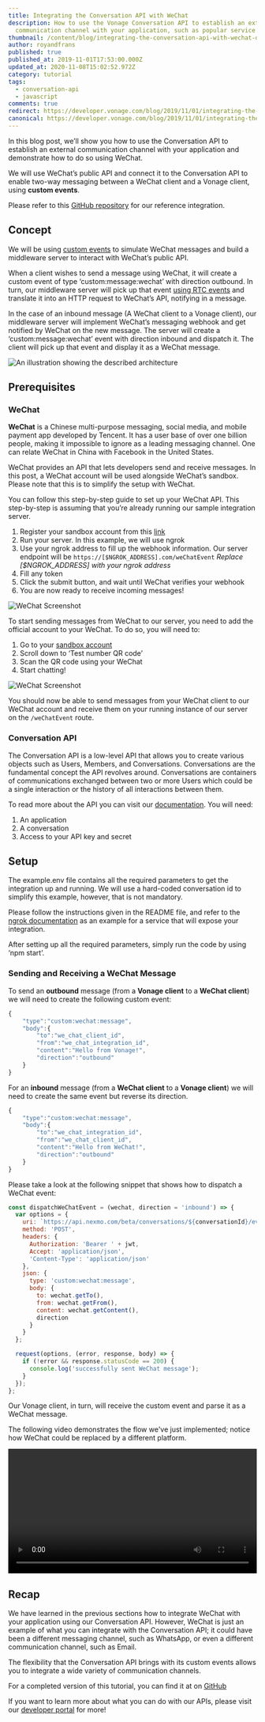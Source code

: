 ```yaml
---
title: Integrating the Conversation API with WeChat
description: How to use the Vonage Conversation API to establish an external
  communication channel with your application, such as popular service WeChat.
thumbnail: /content/blog/integrating-the-conversation-api-with-wechat-dr/E_WeChat-Conversation-API_1200x600-1.png
author: royandfrans
published: true
published_at: 2019-11-01T17:53:00.000Z
updated_at: 2020-11-08T15:02:52.972Z
category: tutorial
tags:
  - conversation-api
  - javascript
comments: true
redirect: https://developer.vonage.com/blog/2019/11/01/integrating-the-conversation-api-with-wechat-dr
canonical: https://developer.vonage.com/blog/2019/11/01/integrating-the-conversation-api-with-wechat-dr
---
```

In this blog post, we’ll show you how to use the Conversation API to establish an external communication channel with your application and demonstrate how to do so using WeChat.

We will use WeChat’s public API and connect it to the Conversation API to enable two-way messaging between a WeChat client and a Vonage client, using **custom events**. 

Please refer to this [GitHub repository](https://github.com/nexmo-community/conversation-api-wechat-integration) for our reference integration. 

## Concept

We will be using [custom events](https://developer.nexmo.com/conversation/code-snippets/event/create-custom-event) to simulate WeChat messages and build a middleware server to interact with WeChat’s public API. 

When a client wishes to send a message using WeChat, it will create a custom event of type ‘custom:message:wechat’ with direction outbound. In turn, our middleware server will pick up that event [using RTC events](https://developer.nexmo.com/application/code-snippets/update-application) and translate it into an HTTP request to WeChat’s API, notifying in a message. 

In the case of an inbound message (A WeChat client to a Vonage client), our middleware server will implement WeChat’s messaging webhook and get notified by WeChat on the new message. The server will create a ‘custom:message:wechat’ event with direction inbound and dispatch it. The client will pick up that event and display it as a WeChat message.

![An illustration showing the described architecture](/content/blog/integrating-the-conversation-api-with-wechat/wechat1.png "An illustration showing the described architecture")

## Prerequisites

### WeChat

**WeChat** is a Chinese multi-purpose messaging, social media, and mobile payment app developed by Tencent. It has a user base of over one billion people, making it impossible to ignore as a leading messaging channel. One can relate WeChat in China with Facebook in the United States.

WeChat provides an API that lets developers send and receive messages. In this post, a WeChat account will be used alongside WeChat’s sandbox. Please note that this is to simplify the setup with WeChat.

You can follow this step-by-step guide to set up your WeChat API. This step-by-step is assuming that you’re already running our sample integration server. 

1. Register your sandbox account from this [link](http://mp.weixin.qq.com/debug/cgi-bin/sandbox?t=sandbox/login)
2. Run your server. In this example, we will use ngrok
3. Use your ngrok address to fill up the webhook information. Our server endpoint will be `https://[$NGROK_ADDRESS].com/weChatEvent` *Replace \[$NGROK_ADDRESS] with your ngrok address*
4. Fill any token
5. Click the submit button, and wait until WeChat verifies your webhook
6. You are now ready to receive incoming messages! 

![WeChat Screenshot](/content/blog/integrating-the-conversation-api-with-wechat/wechat2.png "WeChat Screenshot")

To start sending messages from WeChat to our server, you need to add the official account to your WeChat. To do so, you will need to:

1. Go to your [sandbox account](http://mp.weixin.qq.com/debug/cgi-bin/sandbox?t=sandbox/login)
2. Scroll down to ‘Test number QR code’
3. Scan the QR code using your WeChat
4. Start chatting! 

![WeChat Screenshot](/content/blog/integrating-the-conversation-api-with-wechat/wechat3.png "WeChat Screenshot")

You should now be able to send messages from your WeChat client to our WeChat account and receive them on your running instance of our server on the `/weChatEvent` route. 

### Conversation API

The Conversation API is a low-level API that allows you to create various objects such as Users, Members, and Conversations. Conversations are the fundamental concept the API revolves around. Conversations are containers of communications exchanged between two or more Users which could be a single interaction or the history of all interactions between them.

To read more about the API you can visit our [documentation](https://developer.nexmo.com/conversation/overview). You will need: 

1. An application
2. A conversation 
3. Access to your API key and secret

## Setup

The example.env file contains all the required parameters to get the integration up and running. We will use a hard-coded conversation id to simplify this example, however, that is not mandatory.

Please follow the instructions given in the README file, and refer to the [ngrok documentation](https://ngrok.com/docs) as an example for a service that will expose your integration.  

After setting up all the required parameters, simply run the code by using ‘npm start’. 

### Sending and Receiving a WeChat Message

To send an **outbound** message (from a **Vonage client** to a **WeChat client**) we will need to create the following custom event: 

```javascript
{
	"type":"custom:wechat:message",
	"body":{
		"to":"we_chat_client_id",
		"from":"we_chat_integration_id",
		"content":"Hello from Vonage!",
		"direction":"outbound"
	}
}
```

For an **inbound** message (from a **WeChat client** to a **Vonage client**) we will need to create the same event but reverse its direction. 

```javascript
{
	"type":"custom:wechat:message",
	"body":{
		"to":"we_chat_integration_id",
		"from":"we_chat_client_id",
		"content":"Hello from WeChat!",
		"direction":"outbound"
	}
}
```

Please take a look at the following snippet that shows how to dispatch a WeChat event: 

```javascript
const dispatchWeChatEvent = (wechat, direction = 'inbound') => {
  var options = {
    uri: `https://api.nexmo.com/beta/conversations/${conversationId}/events`,
    method: 'POST',
    headers: {
      Authorization: 'Bearer ' + jwt,
      Accept: 'application/json',
      'Content-Type': 'application/json'
    },
    json: {
      type: 'custom:wechat:message',
      body: {
        to: wechat.getTo(),
        from: wechat.getFrom(),
        content: wechat.getContent(),
        direction
      }
    }
  };

  request(options, (error, response, body) => {
    if (!error && response.statusCode == 200) {
      console.log('successfully sent WeChat message'); 
    }
  });
};
```

Our Vonage client, in turn, will receive the custom event and parse it as a WeChat message. 

The following video demonstrates the flow we've just implemented; notice how WeChat could be replaced by a different platform. 

<video controls width="100%">
    <source src="/content/blog/integrating-the-conversation-api-with-wechat-dr/blogvideo-1.mp4" type="video/mp4">
    Sorry, your browser doesn't support embedded videos.
</video>

## Recap

We have learned in the previous sections how to integrate WeChat with your application using our Conversation API. However, WeChat is just an example of what you can integrate with the Conversation API; it could have been a different messaging channel, such as WhatsApp, or even a different communication channel, such as Email. 

The flexibility that the Conversation API brings with its custom events allows you to integrate a wide variety of communication channels. 

For a completed version of this tutorial, you can find it at on [GitHub](https://github.com/nexmo-community/conversation-api-wechat-integration)

If you want to learn more about what you can do with our APIs, please visit our [developer portal](https://developer.nexmo.com/) for more!